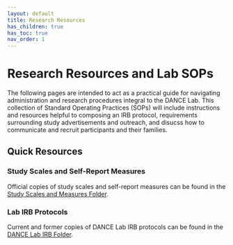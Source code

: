 ```yaml
---
layout: default
title: Research Resources
has_children: true
has_toc: true
nav_order: 1
---
```


# Research Resources and Lab SOPs

The following pages are intended to act as a practical guide for navigating administration and research procedures integral to the DANCE Lab. This collection of Standard Operating Practices (SOPs) will include instructions and resources helpful to composing an IRB protocol, requirements surrounding study advertisements and outreach, and disucss how to communicate and recruit participants and their families.

## Quick Resources 

### Study Scales and Self-Report Measures

Official copies of study scales and self-report measures can be found in the [Study Scales and Measures Folder](https://drive.google.com/drive/folders/1sqQoPDFvRkm-jNTPlZFn1UcznMH_iDRx). 

### Lab IRB Protocols

Current and former copies of DANCE Lab IRB protocols can be found in the [DANCE Lab IRB Folder](https://drive.google.com/drive/folders/19pH3p4Us1Sa6EdYonSyicn8ZgV9vc-6R). 

